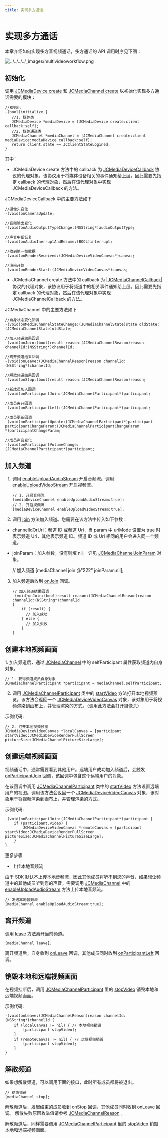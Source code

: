 ```yaml
---
title: 实现多方通话
---
```

# 实现多方通话

本章介绍如何实现多方音视频通话，多方通话的 API 调用时序见下图：

![../../../../\_images/multivideoworkflow.png](../../../../_images/multivideoworkflow.png)



## 初始化

调用 [JCMediaDevice
create](https://developer.juphoon.com/portal/reference/V2.1/ios/Classes/JCMediaDevice.html#//api/name/create:callback:)
和 [JCMediaChannel
create](https://developer.juphoon.com/portal/reference/V2.1/ios/Classes/JCMediaChannel.html#//api/name/create:mediaDevice:callback:)
以初始化实现多方通话需要的模块：





    //初始化
    -(bool)initialize {
       //1. 媒体类
       JCMediaDevice *mediaDevice = [JCMediaDevice create:client callback:self];
       //2. 媒体通道类
       JCMediaChannel *mediaChannel = [JCMediaChannel create:client mediaDevice:mediaDevice callback:self];
       return client.state == JCClientStateLogined;
    }





其中：

  - JCMediaDevice create 方法中的 callback 为
    [JCMediaDeviceCallback](https://developer.juphoon.com/portal/reference/V2.1/ios/Protocols/JCMediaDeviceCallback.html)
    协议的代理对象，该协议用于将媒体设备相关的事件通知给上层。因此需要先指定 callback 的代理对象，然后在该代理对象中实现
    JCMediaDeviceCallback 的方法。

JCMediaDeviceCallback 中的主要方法如下





    //摄像头变化
    -(void)onCameraUpdate;
    
    //音频输出变化
    -(void)onAudioOutputTypeChange:(NSString*)audioOutputType;
    
    //声音中断恢复
    -(void)onAudioInerruptAndResume:(BOOL)interrupt;
    
    //收到第一帧数据
    -(void)onRenderReceived:(JCMediaDeviceVideoCanvas*)canvas;
    
    //渲染开始
    -(void)onRenderStart:(JCMediaDeviceVideoCanvas*)canvas;





  - JCMediaChannel create 方法中的 callback 为
    [<span id="id11" class="problematic">|JCMediaChannelCallback|</span>](#id10)
    协议的代理对象，该协议用于将频道中的相关事件通知给上层。因此需要先指定 callback 的代理对象，然后在该代理对象中实现
    JCMediaChannelCallback 的方法。

JCMediaChannel 中的主要方法如下





    //自身状态变化回调
    -(void)onMediaChannelStateChange:(JCMediaChannelState)state oldState:(JCMediaChannelState)oldState;
    
    //加入频道结果回调
    -(void)onJoin:(bool)result reason:(JCMediaChannelReason)reason channelId:(NSString*)channelId;
    
    //离开频道结果回调
    -(void)onLeave:(JCMediaChannelReason)reason channelId:(NSString*)channelId;
    
    //解散频道结果回调
    -(void)onStop:(bool)result reason:(JCMediaChannelReason)reason;
    
    //新成员加入回调
    -(void)onParticipantJoin:(JCMediaChannelParticipant*)participant;
    
    //成员离开回调
    -(void)onParticipantLeft:(JCMediaChannelParticipant*)participant;
    
    //成员更新回调
    -(void)onParticipantUpdate:(JCMediaChannelParticipant*)participant participantChangeParam:(JCMediaChannelParticipantChangeParam *)participantChangeParam;
    
    //成员声音变化
    -(void)onParticipantVolumeChange:(JCMediaChannelParticipant*)participant;









## 加入频道

1.  调用
    [enableUploadAudioStream](https://developer.juphoon.com/portal/reference/V2.1/ios/Classes/JCMediaChannel.html#//api/name/enableUploadAudioStream:)
    开启音频流。调用
    [enableUploadVideoStream](https://developer.juphoon.com/portal/reference/V2.1/ios/Classes/JCMediaChannel.html#//api/name/enableUploadVideoStream:)
    开启视频流。
    
    
    
    
    
        // 1. 开启音频流
        [mediaDeviceChannel enableUploadAudioStream:true];
        // 2. 开启视频流
        [mediaDeviceChannel enableUploadVIdeoStream:true];
    
    
    
    

2.  调用
    [join](https://developer.juphoon.com/portal/reference/V2.1/ios/Classes/JCMediaChannel.html#//api/name/join:joinParam:)
    方法加入频道。您需要在该方法中传入如下参数：

<!-- end list -->

  - channelIdOrUri：频道 ID 或频道 Uri，当 param 中 uriMode 设置为 true 时表示频道
    Uri，其他表示频道 ID。频道 ID 或 Uri 相同的用户会进入同一个频道。

  - joinParam：加入参数，没有则填 nil。 详见
    [JCMediaChannelJoinParam](https://developer.juphoon.com/portal/reference/V2.1/ios/Classes/JCMediaChannelJoinParam.html)
    对象。





    // 加入频道
    [mediaChannel join:@"222" joinParam:nil];





3.  加入频道后收到
    [onJoin](https://developer.juphoon.com/portal/reference/V2.1/ios/Protocols/JCMediaChannelCallback.html#//api/name/onJoin:reason:channelId:)
    回调。
    
    
    
    
    
        // 加入频道结果回调
        -(void)onJoin:(bool)result reason:(JCMediaChannelReason)reason channelId:(NSString*)channelId
        {
            if (result) {
              // 加入成功
            } else {
              // 加入失败
            }
        }
    
    
    
    





## 创建本地视频画面

1\. 加入频道后，通过
[JCMediaChannel](https://developer.juphoon.com/portal/reference/V2.1/ios/Classes/JCMediaChannel.html)
中的 selfParticipant 属性获取频道内自身对象。





    // 1. 获得频道成员自身对象
    JCMediaChannelParticipant *participant = mediaChannel.selfParticipant;





2.  调用
    [JCMediaChannelParticipant](https://developer.juphoon.com/portal/reference/V2.1/ios/Classes/JCMediaChannelParticipant.html)
    类中的
    [startVideo](https://developer.juphoon.com/portal/reference/V2.1/ios/Classes/JCMediaDevice.html#//api/name/startVideo:renderType:)
    方法打开本地视频预览。该方法会返回一个
    [JCMediaDeviceVideoCanvas](https://developer.juphoon.com/portal/reference/V2.1/ios/Classes/JCMediaDeviceVideoCanvas.html)
    对象，该对象用于将视频渲染到画布上，并管理渲染的方式。（调用此方法会打开摄像头）

示例代码:





    // 2. 打开本地视频预览
    JCMediaDeviceVideoCanvas *localCanvas = [participant startVideo:JCMediaDeviceRenderFullScreen pictureSize:JCMediaChannelPictureSizeLarge];









## 创建远端视频画面

视频通话中，通常需要看到其他用户。远端用户成功加入频道后，会触发
[onParticipantJoin](https://developer.juphoon.com/portal/reference/V2.1/ios/Protocols/JCMediaChannelCallback.html#//api/name/onParticipantJoin:)
回调，该回调中包含这个远端用户的对象。

在该回调中调用
[JCMediaChannelParticipant](https://developer.juphoon.com/portal/reference/V2.1/ios/Classes/JCMediaChannelParticipant.html)
类中的
[startVideo](https://developer.juphoon.com/portal/reference/V2.1/ios/Classes/JCMediaDevice.html#//api/name/startVideo:renderType:)
方法设置远端用户的视图。调用该方法会返回一个
[JCMediaDeviceVideoCanvas](https://developer.juphoon.com/portal/reference/V2.1/ios/Classes/JCMediaDeviceVideoCanvas.html)
对象，该对象用于将视频渲染到画布上，并管理渲染的方式。

示例代码:





    -(void)onParticipantJoin:(JCMediaChannelParticipant*)participant {
        if (participant.video) {
            JCMediaDeviceVideoCanvas *remoteCanvas = [participant startVideo:JCMediaDeviceRenderFullScreen pictureSize:JCMediaChannelPictureSizeLarge];
        }
    }





更多步骤

  - 上传本地音频流

由于 SDK 默认不上传本地音频流，因此其他成员将听不到您的声音，如果想让频道中的其他成员听到您的声音，需要调用
[JCMediaChannel](https://developer.juphoon.com/portal/reference/V2.1/ios/Classes/JCMediaChannel.html)
中的
[enableUploadAudioStream](https://developer.juphoon.com/portal/reference/V2.1/ios/Classes/JCMediaChannel.html#//api/name/enableUploadAudioStream:)
方法上传本地音频流。





    // 发送本地音频流
    [mediaChannel enableUploadAudioStream:true];









## 离开频道

调用
[leave](https://developer.juphoon.com/portal/reference/V2.1/ios/Classes/JCMediaChannel.html#//api/name/leave)
方法离开当前频道。





    [mediaChannel leave];





离开频道后，自身收到
[onLeave](https://developer.juphoon.com/portal/reference/V2.1/ios/Protocols/JCMediaChannelCallback.html#//api/name/onLeave:channelId:)
回调，其他成员同时收到
[onParticipantLeft](https://developer.juphoon.com/portal/reference/V2.1/ios/Protocols/JCMediaChannelCallback.html#//api/name/onParticipantLeft:)
回调。





## 销毁本地和远端视频画面

在视频挂断后，调用
[JCMediaChannelParticipant](https://developer.juphoon.com/portal/reference/V2.1/ios/Classes/JCMediaChannelParticipant.html)
里的
[stopVideo](https://developer.juphoon.com/portal/reference/V2.1/ios/Classes/JCMediaDevice.html#//api/name/stopVideo:)
销毁本地和远端视频画面。

示例代码:





    -(void)onLeave:(JCMediaChannelReason)reason channelId:(NSString*)channelId {
        if (localCanvas != nil) { // 本地视频销毁
            [participant stopVideo];
        }
        if (remoteCanvas != nil) { // 远端视频销毁
            [participant stopVideo];
        }
    }









## 解散频道

如果想解散频道，可以调用下面的接口，此时所有成员都将被退出。





    // 结束频道
    [mediaChannel stop];





解散频道后，发起结束的成员收到
[onStop](https://developer.juphoon.com/portal/reference/V2.1/ios/Protocols/JCMediaChannelCallback.html#//api/name/onStop:reason:)
回调，其他成员同时收到
[onLeave](https://developer.juphoon.com/portal/reference/V2.1/ios/Protocols/JCMediaChannelCallback.html#//api/name/onLeave:channelId:)
回调。 解散失败原因枚举值请参考
[JCMediaChannelReason](https://developer.juphoon.com/portal/reference/V2.1/ios/Constants/JCMediaChannelReason.html)
。

解散频道后，同样需要调用
[JCMediaChannelParticipant](https://developer.juphoon.com/portal/reference/V2.1/ios/Classes/JCMediaChannelParticipant.html)
里的
[stopVideo](https://developer.juphoon.com/portal/reference/V2.1/ios/Classes/JCMediaDevice.html#//api/name/stopVideo:)
销毁本地和远端视频画面。














